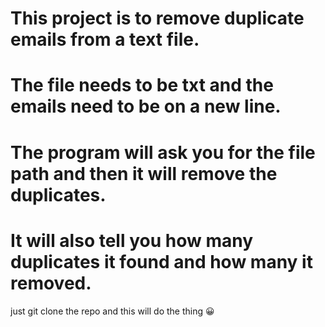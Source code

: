 # This project is to remove duplicate emails from a text file.
# The file needs to be txt and the emails need to be on a new line.
# The program will ask you for the file path and then it will remove the duplicates.
# It will also tell you how many duplicates it found and how many it removed.

just git clone the repo and this will do the thing 😀
